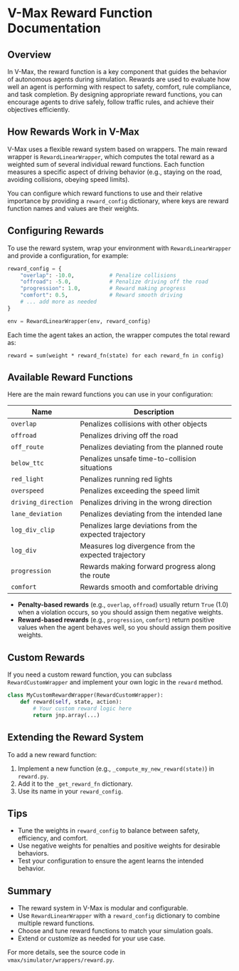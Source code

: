 # V-Max Reward Function Documentation

## Overview

In V-Max, the reward function is a key component that guides the behavior of autonomous agents during simulation. Rewards are used to evaluate how well an agent is performing with respect to safety, comfort, rule compliance, and task completion. By designing appropriate reward functions, you can encourage agents to drive safely, follow traffic rules, and achieve their objectives efficiently.

## How Rewards Work in V-Max

V-Max uses a flexible reward system based on wrappers. The main reward wrapper is `RewardLinearWrapper`, which computes the total reward as a weighted sum of several individual reward functions. Each function measures a specific aspect of driving behavior (e.g., staying on the road, avoiding collisions, obeying speed limits).

You can configure which reward functions to use and their relative importance by providing a `reward_config` dictionary, where keys are reward function names and values are their weights.

## Configuring Rewards

To use the reward system, wrap your environment with `RewardLinearWrapper` and provide a configuration, for example:

```python
reward_config = {
    "overlap": -10.0,           # Penalize collisions
    "offroad": -5.0,            # Penalize driving off the road
    "progression": 1.0,         # Reward making progress
    "comfort": 0.5,             # Reward smooth driving
    # ... add more as needed
}

env = RewardLinearWrapper(env, reward_config)
```

Each time the agent takes an action, the wrapper computes the total reward as:

```
reward = sum(weight * reward_fn(state) for each reward_fn in config)
```

## Available Reward Functions

Here are the main reward functions you can use in your configuration:

| Name                | Description                                                      |
|---------------------|------------------------------------------------------------------|
| `overlap`           | Penalizes collisions with other objects                           |
| `offroad`           | Penalizes driving off the road                                   |
| `off_route`         | Penalizes deviating from the planned route                       |
| `below_ttc`         | Penalizes unsafe time-to-collision situations                    |
| `red_light`         | Penalizes running red lights                                     |
| `overspeed`         | Penalizes exceeding the speed limit                              |
| `driving_direction` | Penalizes driving in the wrong direction                         |
| `lane_deviation`    | Penalizes deviating from the intended lane                       |
| `log_div_clip`      | Penalizes large deviations from the expected trajectory           |
| `log_div`           | Measures log divergence from the expected trajectory              |
| `progression`       | Rewards making forward progress along the route                  |
| `comfort`           | Rewards smooth and comfortable driving                           |

- **Penalty-based rewards** (e.g., `overlap`, `offroad`) usually return `True` (1.0) when a violation occurs, so you should assign them negative weights.
- **Reward-based rewards** (e.g., `progression`, `comfort`) return positive values when the agent behaves well, so you should assign them positive weights.

## Custom Rewards

If you need a custom reward function, you can subclass `RewardCustomWrapper` and implement your own logic in the `reward` method.

```python
class MyCustomRewardWrapper(RewardCustomWrapper):
    def reward(self, state, action):
        # Your custom reward logic here
        return jnp.array(...)
```

## Extending the Reward System

To add a new reward function:
1. Implement a new function (e.g., `_compute_my_new_reward(state)`) in `reward.py`.
2. Add it to the `_get_reward_fn` dictionary.
3. Use its name in your `reward_config`.

## Tips
- Tune the weights in `reward_config` to balance between safety, efficiency, and comfort.
- Use negative weights for penalties and positive weights for desirable behaviors.
- Test your configuration to ensure the agent learns the intended behavior.

## Summary
- The reward system in V-Max is modular and configurable.
- Use `RewardLinearWrapper` with a `reward_config` dictionary to combine multiple reward functions.
- Choose and tune reward functions to match your simulation goals.
- Extend or customize as needed for your use case.

For more details, see the source code in `vmax/simulator/wrappers/reward.py`.

